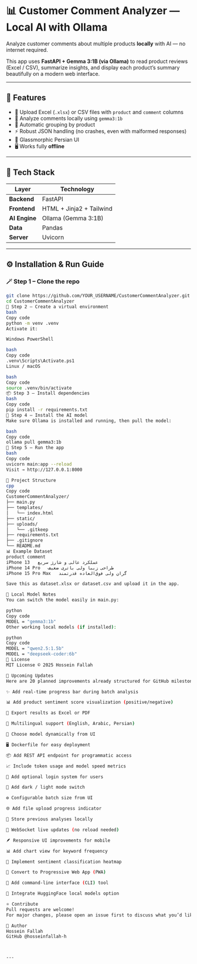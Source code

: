 # 📊 Customer Comment Analyzer — Local AI with Ollama

Analyze customer comments about multiple products **locally** with AI — no internet required.

This app uses **FastAPI + Gemma 3:1B (via Ollama)** to read product reviews (Excel / CSV), summarize insights, and display each product’s summary beautifully on a modern web interface.

---

## 🚀 Features

- 📂 Upload Excel (`.xlsx`) or CSV files with `product` and `comment` columns  
- 🤖 Analyze comments locally using `gemma3:1b`  
- 🧠 Automatic grouping by product  
- ⚡ Robust JSON handling (no crashes, even with malformed responses)  
- 💎 Glassmorphic Persian UI  
- 🖥️ Works fully **offline**

---

## 🧱 Tech Stack

| Layer | Technology |
|-------|-------------|
| **Backend** | FastAPI |
| **Frontend** | HTML + Jinja2 + Tailwind |
| **AI Engine** | Ollama (Gemma 3:1B) |
| **Data** | Pandas |
| **Server** | Uvicorn |

---

## ⚙️ Installation & Run Guide

### 🪄 Step 1 – Clone the repo
```bash
git clone https://github.com/YOUR_USERNAME/CustomerCommentAnalyzer.git
cd CustomerCommentAnalyzer
🧩 Step 2 – Create a virtual environment
bash
Copy code
python -m venv .venv
Activate it:

Windows PowerShell

bash
Copy code
.venv\Scripts\Activate.ps1
Linux / macOS

bash
Copy code
source .venv/bin/activate
📦 Step 3 – Install dependencies
bash
Copy code
pip install -r requirements.txt
🤖 Step 4 – Install the AI model
Make sure Ollama is installed and running, then pull the model:

bash
Copy code
ollama pull gemma3:1b
🧠 Step 5 – Run the app
bash
Copy code
uvicorn main:app --reload
Visit → http://127.0.0.1:8000

📂 Project Structure
cpp
Copy code
CustomerCommentAnalyzer/
├── main.py
├── templates/
│   └── index.html
├── static/
├── uploads/
│   └── .gitkeep
├── requirements.txt
├── .gitignore
└── README.md
📊 Example Dataset
product	comment
iPhone 13	عملکرد عالی و شارژ سریع
iPhone 14 Pro	طراحی زیبا ولی باتری ضعیف
iPhone 15 Pro Max	گران ولی فوق‌العاده قدرتمند

Save this as dataset.xlsx or dataset.csv and upload it in the app.

🧠 Local Model Notes
You can switch the model easily in main.py:

python
Copy code
MODEL = "gemma3:1b"
Other working local models (if installed):

python
Copy code
MODEL = "qwen2.5:1.5b"
MODEL = "deepseek-coder:6b"
🧾 License
MIT License © 2025 Hossein Fallah

🧭 Upcoming Updates
Here are 20 planned improvements already structured for GitHub milestones:

✨ Add real-time progress bar during batch analysis

📊 Add product sentiment score visualization (positive/negative)

🧾 Export results as Excel or PDF

💬 Multilingual support (English, Arabic, Persian)

🧠 Choose model dynamically from UI

🖥️ Dockerfile for easy deployment

📦 Add REST API endpoint for programmatic access

📈 Include token usage and model speed metrics

🔐 Add optional login system for users

🎨 Add dark / light mode switch

⚙️ Configurable batch size from UI

🌐 Add file upload progress indicator

📂 Store previous analyses locally

📡 WebSocket live updates (no reload needed)

🪶 Responsive UI improvements for mobile

📊 Add chart view for keyword frequency

🧮 Implement sentiment classification heatmap

🧱 Convert to Progressive Web App (PWA)

🧰 Add command-line interface (CLI) tool

🤝 Integrate HuggingFace local models option

⭐ Contribute
Pull requests are welcome!
For major changes, please open an issue first to discuss what you’d like to improve.

📧 Author
Hossein Fallah
GitHub @hosseinfallah-h



---
